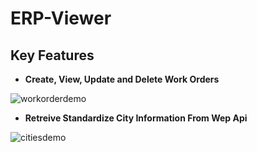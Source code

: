ERP-Viewer
=========

## Key Features

* **Create, View, Update and Delete Work Orders**

![workorderdemo](https://cloud.githubusercontent.com/assets/14866579/10175160/05696210-66b3-11e5-865c-df6d0f429b14.PNG)

* **Retreive Standardize City Information From Wep Api**

![citiesdemo](https://cloud.githubusercontent.com/assets/14866579/10175157/02905076-66b3-11e5-91f0-512b0c5f1529.PNG)